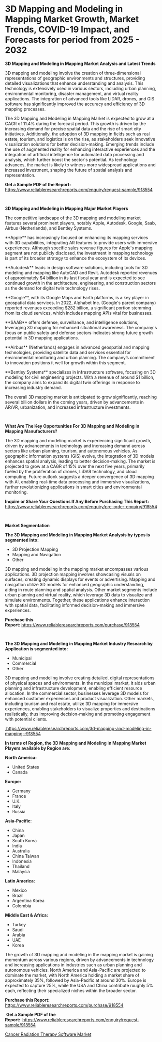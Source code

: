 <p><h1>3D Mapping and Modeling in Mapping Market Growth, Market Trends, COVID-19 Impact, and Forecasts for period from 2025 - 2032</h1></p><p><strong>3D Mapping and Modeling in Mapping Market Analysis and Latest Trends</strong></p>
<p><p>3D mapping and modeling involve the creation of three-dimensional representations of geographic environments and structures, providing detailed visualizations that enhance understanding and analysis. This technology is extensively used in various sectors, including urban planning, environmental monitoring, disaster management, and virtual reality applications. The integration of advanced tools like LiDAR, drones, and GIS software has significantly improved the accuracy and efficiency of 3D mapping processes.</p><p>The 3D Mapping and Modeling in Mapping Market is expected to grow at a CAGR of 11.4% during the forecast period. This growth is driven by the increasing demand for precise spatial data and the rise of smart city initiatives. Additionally, the adoption of 3D mapping in fields such as real estate, tourism, and logistics is on the rise, as stakeholders seek innovative visualization solutions for better decision-making. Emerging trends include the use of augmented reality for enhancing interactive experiences and the integration of artificial intelligence for automated data processing and analysis, which further boost the sector's potential. As technology advances, the market is likely to witness more widespread applications and increased investment, shaping the future of spatial analysis and representation.</p></p>
<p><strong>Get a Sample PDF of the Report:&nbsp;</strong> <a href="https://www.reliableresearchreports.com/enquiry/request-sample/918554?utm_campaign=2477&utm_medium=2&utm_source=Github&utm_content=ia&utm_term=07032025&utm_id=3d-mapping-and-modeling-in-mapping">https://www.reliableresearchreports.com/enquiry/request-sample/918554</a></p>
<p>&nbsp;</p>
<p><strong>3D Mapping and Modeling in Mapping Major Market Players</strong></p>
<p><p>The competitive landscape of the 3D mapping and modeling market features several prominent players, notably Apple, Autodesk, Google, Saab, Airbus (Netherlands), and Bentley Systems. </p><p>**Apple** has increasingly focused on enhancing its mapping services with 3D capabilities, integrating AR features to provide users with immersive experiences. Although specific sales revenue figures for Apple's mapping segment are not publicly disclosed, the investment in mapping technology is part of its broader strategy to enhance the ecosystem of its devices.</p><p>**Autodesk** leads in design software solutions, including tools for 3D modeling and mapping like AutoCAD and Revit. Autodesk reported revenues of approximately $4 billion in its last fiscal year and is expected to see continued growth in the architecture, engineering, and construction sectors as the demand for digital twin technology rises.</p><p>**Google**, with its Google Maps and Earth platforms, is a key player in geospatial data services. In 2022, Alphabet Inc. (Google's parent company) reported revenues exceeding $282 billion, a significant portion stemming from its cloud services, which includes mapping APIs vital for businesses.</p><p>**SAAB** offers defense, surveillance, and intelligence solutions, leveraging 3D mapping for enhanced situational awareness. The company's focus on public safety and defense sectors indicates strong future growth potential in 3D mapping applications.</p><p>**Airbus** (Netherlands) engages in advanced geospatial and mapping technologies, providing satellite data and services essential for environmental monitoring and urban planning. The company’s commitment to innovation positions it well for growth within this segment.</p><p>**Bentley Systems** specializes in infrastructure software, focusing on 3D modeling for civil engineering projects. With a revenue of around $1 billion, the company aims to expand its digital twin offerings in response to increasing industry demand.</p><p>The overall 3D mapping market is anticipated to grow significantly, reaching several billion dollars in the coming years, driven by advancements in AR/VR, urbanization, and increased infrastructure investments.</p></p>
<p>&nbsp;</p>
<p><strong>What Are The Key Opportunities For 3D Mapping and Modeling in Mapping Manufacturers?</strong></p>
<p><p>The 3D mapping and modeling market is experiencing significant growth, driven by advancements in technology and increasing demand across sectors like urban planning, tourism, and autonomous vehicles. As geographic information systems (GIS) evolve, the integration of 3D models enhances spatial analysis, leading to better decision-making. The market is projected to grow at a CAGR of 15% over the next five years, primarily fueled by the proliferation of drones, LiDAR technology, and cloud computing. Future outlook suggests a deeper convergence of 3D mapping with AI, enabling real-time data processing and immersive visualizations, further revolutionizing applications in smart cities and environmental monitoring.</p></p>
<p><strong>Inquire or Share Your Questions If Any Before Purchasing This Report:</strong> <a href="https://www.reliableresearchreports.com/enquiry/pre-order-enquiry/918554?utm_campaign=2477&utm_medium=2&utm_source=Github&utm_content=ia&utm_term=07032025&utm_id=3d-mapping-and-modeling-in-mapping">https://www.reliableresearchreports.com/enquiry/pre-order-enquiry/918554</a></p>
<p>&nbsp;</p>
<p><strong>Market Segmentation</strong></p>
<p><strong>The 3D Mapping and Modeling in Mapping Market Analysis by types is segmented into:</strong></p>
<p><ul><li>3D Projection Mapping</li><li>Mapping and Navigation</li><li>Other</li></ul></p>
<p><p>3D mapping and modeling in the mapping market encompasses various applications. 3D projection mapping involves showcasing visuals on surfaces, creating dynamic displays for events or advertising. Mapping and navigation utilize 3D models for enhanced geographic understanding, aiding in route planning and spatial analysis. Other market segments include urban planning and virtual reality, which leverage 3D data to visualize and simulate environments. Together, these applications enhance interaction with spatial data, facilitating informed decision-making and immersive experiences.</p></p>
<p><strong>Purchase this Report:&nbsp;</strong><a href="https://www.reliableresearchreports.com/purchase/918554?utm_campaign=2477&utm_medium=2&utm_source=Github&utm_content=ia&utm_term=07032025&utm_id=3d-mapping-and-modeling-in-mapping">https://www.reliableresearchreports.com/purchase/918554</a></p>
<p>&nbsp;</p>
<p><strong>The 3D Mapping and Modeling in Mapping Market Industry Research by Application is segmented into:</strong></p>
<p><ul><li>Municipal</li><li>Commercial</li><li>Other</li></ul></p>
<p><p>3D mapping and modeling involve creating detailed, digital representations of physical spaces and environments. In the municipal market, it aids urban planning and infrastructure development, enabling efficient resource allocation. In the commercial sector, businesses leverage 3D models for enhanced customer experiences and product visualization. Other markets, including tourism and real estate, utilize 3D mapping for immersive experiences, enabling stakeholders to visualize properties and destinations realistically, thus improving decision-making and promoting engagement with potential clients.</p></p>
<p><a href="https://www.reliableresearchreports.com/3d-mapping-and-modeling-in-mapping-r918554?utm_campaign=2477&utm_medium=2&utm_source=Github&utm_content=ia&utm_term=07032025&utm_id=3d-mapping-and-modeling-in-mapping">&nbsp;https://www.reliableresearchreports.com/3d-mapping-and-modeling-in-mapping-r918554</a></p>
<p><strong>In terms of Region, the 3D Mapping and Modeling in Mapping Market Players available by Region are:</strong></p>
<p>
    <p> <strong> North America: </strong>
        <ul>
            <li>United States</li>
            <li>Canada</li>
        </ul>
        </p> 
    <p> <strong> Europe: </strong>
        <ul>
            <li>Germany</li>
            <li>France</li>
            <li>U.K.</li>
            <li>Italy</li>
            <li>Russia</li>
        </ul>
        </p> 
    <p> <strong> Asia-Pacific: </strong>
        <ul>
            <li>China</li>
            <li>Japan</li>
            <li>South Korea</li>
            <li>India</li>
            <li>Australia</li>
            <li>China Taiwan</li>
            <li>Indonesia</li>
            <li>Thailand</li>
            <li>Malaysia</li>
        </ul>
        </p> 
    <p> <strong> Latin America: </strong>
        <ul>
            <li>Mexico</li>
            <li>Brazil</li>
            <li>Argentina Korea</li>
            <li>Colombia</li>
        </ul>
        </p> 
    <p> <strong> Middle East & Africa: </strong>
        <ul>
            <li>Turkey</li>
            <li>Saudi</li>
            <li>Arabia</li>
            <li>UAE</li>
            <li>Korea</li>
        </ul>
    </p>
    </p>
<p><p>The growth of 3D mapping and modeling in the mapping market is gaining momentum across various regions, driven by advancements in technology and increasing applications in industries such as urban planning and autonomous vehicles. North America and Asia-Pacific are projected to dominate the market, with North America holding a market share of approximately 35%, followed by Asia-Pacific at around 30%. Europe is expected to capture 25%, while the USA and China contribute roughly 5% each, reflecting their specialized niches within the broader sector.</p></p>
<p><strong>Purchase this Report: </strong><a href="https://www.reliableresearchreports.com/purchase/918554?utm_campaign=2477&utm_medium=2&utm_source=Github&utm_content=ia&utm_term=07032025&utm_id=3d-mapping-and-modeling-in-mapping">https://www.reliableresearchreports.com/purchase/918554</a></p>
<p>&nbsp;<strong>Get a Sample PDF of the Report:&nbsp;&nbsp;</strong><a href="https://www.reliableresearchreports.com/enquiry/request-sample/918554?utm_campaign=2477&utm_medium=2&utm_source=Github&utm_content=ia&utm_term=07032025&utm_id=3d-mapping-and-modeling-in-mapping">https://www.reliableresearchreports.com/enquiry/request-sample/918554</a></p>
<p><strong></strong></p>
<p><p><a href="https://github.com/hammelximalschid/Market-Research-Report-List-1/blob/main/cancer-radiation-therapy-software-market.md?utm_campaign=2477&utm_medium=2&utm_source=Github&utm_content=ia&utm_term=07032025&utm_id=3d-mapping-and-modeling-in-mapping">Cancer Radiation Therapy Software Market</a></p></p>
